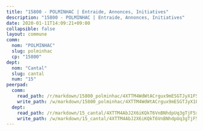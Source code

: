 ```yaml
---
title: "15800 - POLMINHAC | Entraide, Annonces, Initiatives"
description: "15800 - POLMINHAC | Entraide, Annonces, Initiatives"
date: 2020-01-11T14:09:21+09:00
collapsible: false
layout: commune
comm:
  nom: "POLMINHAC"
  slug: polminhac
  cp: "15800"
dept:
  nom: "Cantal"
  slug: cantal
  num: "15"
peerpad:
  comm:
    read_path: /r/markdown/15800_polminhac/4XTTM4WdWtACrgux9mESGTJyX1FSqpHNmJZHSFJ3bJcod5bQG
    write_path: /w/markdown/15800_polminhac/4XTTM4WdWtACrgux9mESGTJyX1FSqpHNmJZHSFJ3bJcod5bQG-K3TgUz3dCL6taPV3Ju6wyjg6NZVH8ffs7w97KbeE2DEssL6hq1fzJWhMpQ9NttTmm6VHT968ubJftwU6AoC58MxUpvFx3RcaBY1tpitdk5svpjU1zbNV3Tz8rydTW7H73FUMbpnp
  dept:
    read_path: /r/markdown/15_cantal/4XTTM4AbJ2X6iKQkT6VnBNhdpUq3gTjF5xvzeLXgyMbip7oZi
    write_path: /w/markdown/15_cantal/4XTTM4AbJ2X6iKQkT6VnBNhdpUq3gTjF5xvzeLXgyMbip7oZi-K3TgUzLxcVoV3Spfk4WRRT7ns4FZHP5DRn3T5Xt1HAMNkCgdMWpswwmyZFy1f4TzqjHqM6bwRLmH4WDVWsNZdM34scPnnmiNG41mKcAmEspoSpDYQr7FHqoFAfy15CJrkSEmsoqS
---
```


